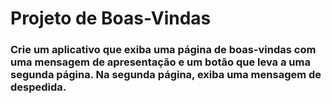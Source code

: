 # Projeto de Boas-Vindas

### Crie um aplicativo que exiba uma página de boas-vindas com uma mensagem de apresentação e um botão que leva a uma segunda página. Na segunda página, exiba uma mensagem de despedida.